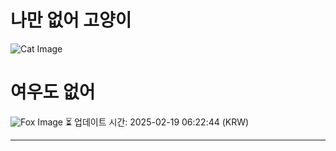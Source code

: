 
# 나만 없어 고양이

![Cat Image](https://cdn2.thecatapi.com/images/NZ_C9Edot.jpg)

# 여우도 없어
![Fox Image](https://randomfox.ca/images/116.jpg)
⏳ 업데이트 시간: 2025-02-19 06:22:44 (KRW)

---
